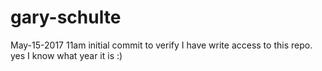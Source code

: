 # gary-schulte

May-15-2017 11am initial commit to verify I have write access to this repo. yes I know what year it is :)
